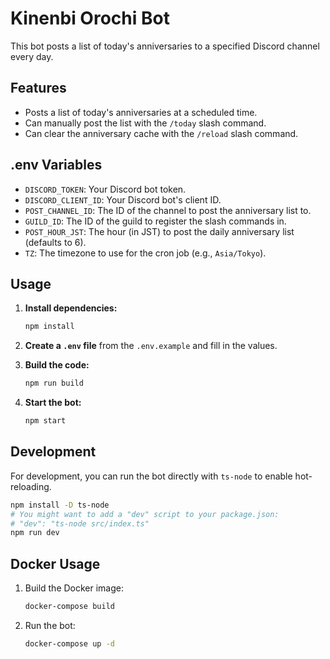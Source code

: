 # Kinenbi Orochi Bot

This bot posts a list of today's anniversaries to a specified Discord channel every day.

## Features

- Posts a list of today's anniversaries at a scheduled time.
- Can manually post the list with the `/today` slash command.
- Can clear the anniversary cache with the `/reload` slash command.

## .env Variables

- `DISCORD_TOKEN`: Your Discord bot token.
- `DISCORD_CLIENT_ID`: Your Discord bot's client ID.
- `POST_CHANNEL_ID`: The ID of the channel to post the anniversary list to.
- `GUILD_ID`: The ID of the guild to register the slash commands in.
- `POST_HOUR_JST`: The hour (in JST) to post the daily anniversary list (defaults to 6).
- `TZ`: The timezone to use for the cron job (e.g., `Asia/Tokyo`).

## Usage

1.  **Install dependencies:**

    ```bash
    npm install
    ```

2.  **Create a `.env` file** from the `.env.example` and fill in the values.

3.  **Build the code:**

    ```bash
    npm run build
    ```

4.  **Start the bot:**

    ```bash
    npm start
    ```

## Development

For development, you can run the bot directly with `ts-node` to enable hot-reloading.

```bash
npm install -D ts-node
# You might want to add a "dev" script to your package.json:
# "dev": "ts-node src/index.ts"
npm run dev
```

## Docker Usage

1.  Build the Docker image:

    ```bash
    docker-compose build
    ```

2.  Run the bot:

    ```bash
    docker-compose up -d
    ```
